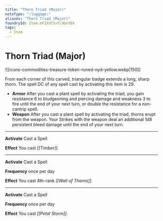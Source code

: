 ```yaml
---
title: "Thorn Triad (Major)"
noteType: ":luggage:"
aliases: "Thorn Triad (Major)"
foundryId: Item.mFIXdfSxfL9QxYBX
tags:
  - Item
---
```


# Thorn Triad (Major)
![[icons-commodities-treasure-token-runed-nyd-yellow.webp|150]]

From each corner of this carved, triangular badge extends a long, sharp thorn. The spell DC of any spell cast by activating this item is 29.

*   **Armor** After you cast a plant spell by activating the triad, you gain resistance 6 to bludgeoning and piercing damage and weakness 3 to fire until the end of your next turn, or double the resistance for a non-cantrip spell.
*   **Weapon** After you cast a plant spell by activating the triad, thorns erupt from the weapon. Your Strikes with the weapon deal an additional 1d8 persistent bleed damage until the end of your next turn.

* * *

**Activate** Cast a Spell

**Effect** You cast _[[Timber]]_.

* * *

**Activate** Cast a Spell

**Frequency** once per day

**Effect** You cast 4th-rank _[[Wall of Thorns]]_.

* * *

**Activate** Cast a Spell

**Frequency** once per day

**Effect** You cast _[[Petal Storm]]_.
